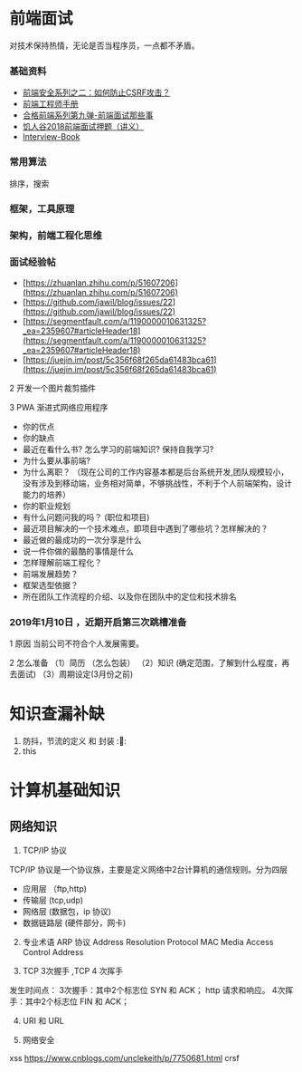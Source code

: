 # 前端面试
对技术保持热情，无论是否当程序员，一点都不矛盾。

### 基础资料
 * [前端安全系列之二：如何防止CSRF攻击？](https://juejin.im/post/5bc009996fb9a05d0a055192)
 * [前端工程师手册](https://leohxj.gitbooks.io/front-end-database/content/javascript-basic/index.html)
 * [合格前端系列第九弹-前端面试那些事](https://zhuanlan.zhihu.com/p/32911022)
 * [饥人谷2018前端面试押题（讲义）](https://zhuanlan.zhihu.com/p/34536462)
 * [Interview-Book](https://juejin.im/post/5c356f68f265da61483bca61)

### 常用算法
  排序，搜索
  
### 框架，工具原理

### 架构，前端工程化思维

### 面试经验帖

 * [https://zhuanlan.zhihu.com/p/51607206](https://zhuanlan.zhihu.com/p/51607206)
 * [https://github.com/jawil/blog/issues/22](https://github.com/jawil/blog/issues/22)
 * [https://segmentfault.com/a/1190000010631325?_ea=2359607#articleHeader18](https://segmentfault.com/a/1190000010631325?_ea=2359607#articleHeader18)
 * [https://juejin.im/post/5c356f68f265da61483bca61](https://juejin.im/post/5c356f68f265da61483bca61)


2 开发一个图片裁剪插件

3 PWA 渐进式网络应用程序


* 你的优点
* 你的缺点
* 最近在看什么书? 怎么学习的前端知识? 保持自我学习? 
* 为什么要从事前端? 
* 为什么离职？ （现在公司的工作内容基本都是后台系统开发,团队规模较小，没有涉及到移动端，业务相对简单，不够挑战性，不利于个人前端架构，设计能力的培养）
* 你的职业规划 
* 有什么问题问我的吗？ (职位和项目)
* 最近项目解决的一个技术难点，即项目中遇到了哪些坑？怎样解决的？
* 最近做的最成功的一次分享是什么
* 说一件你做的最酷的事情是什么
* 怎样理解前端工程化？
* 前端发展趋势？
* 框架选型依据？
* 所在团队工作流程的介绍、以及你在团队中的定位和技术排名


### 2019年1月10日 ，近期开启第三次跳槽准备

1 原因
    当前公司不符合个人发展需要。

2 怎么准备
    （1）简历 （怎么包装）
    （2）知识 (确定范围，了解到什么程度，再去面试)
    （3）周期设定(3月份之前)




# 知识查漏补缺

1. 防抖，节流的定义 和 封装 ::100::
2. this



# 计算机基础知识

## 网络知识

1. TCP/IP 协议

TCP/IP 协议是一个协议族，主要是定义网络中2台计算机的通信规则。分为四层

* 应用层 （ftp,http)
* 传输层 (tcp,udp)
* 网络层 (数据包，ip 协议)
* 数据链路层 (硬件部分，网卡)

2. 专业术语
   ARP 协议 Address Resolution Protocol
   MAC Media Access Control Address

3. TCP 3次握手 ,TCP 4 次挥手

发生时间点：
3次握手：其中2个标志位 SYN 和 ACK；
http 请求和响应。
4次挥手：其中2个标志位 FIN 和 ACK；
   
4. URI 和 URL
 
5. 网络安全

  xss  https://www.cnblogs.com/unclekeith/p/7750681.html
  crsf
  









